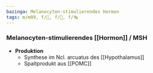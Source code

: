 ```yaml
---
bazinga: Melanocyten-stimulierendes Hormon
tags: m/m09, f/🧪, f/🧴, f/🗞️
---
```

### Melanocyten-stimulierendes [[Hormon]] / MSH
- **Produktion**
	- Synthese im Ncl. arcuatus des [[Hypothalamus]]
	- Spaltprodukt aus [[POMC]]